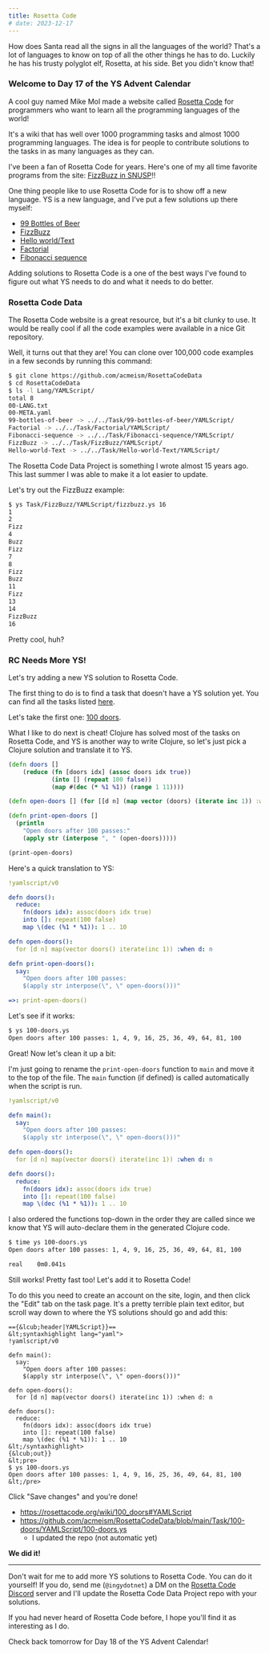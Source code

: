 ```yaml
---
title: Rosetta Code
# date: 2023-12-17
---
```


How does Santa read all the signs in all the languages of the world?
That's a lot of languages to know on top of all the other things he has to do.
Luckily he has his trusty polyglot elf, Rosetta, at his side.
Bet you didn't know that!


### Welcome to Day 17 of the YS Advent Calendar

A cool guy named Mike Mol made a website called [Rosetta Code](
https://rosettacode.org/wiki/Rosetta_Code) for programmers who want to
learn all the programming languages of the world!

It's a wiki that has well over 1000 programming tasks and almost 1000
programming languages.
The idea is for people to contribute solutions to the tasks in as many
languages as they can.

I've been a fan of Rosetta Code for years.
Here's one of my all time favorite programs from the site:
[FizzBuzz in SNUSP](
https://rosettacode.org/wiki/FizzBuzz/EsoLang#SNUSP)!!

One thing people like to use Rosetta Code for is to show off a new language.
YS is a new language, and I've put a few solutions up there myself:

* [99 Bottles of Beer](
  https://rosettacode.org/wiki/99_Bottles_of_Beer#YAMLScript)
* [FizzBuzz](
  https://rosettacode.org/wiki/FizzBuzz#YAMLScript)
* [Hello world/Text](
  https://rosettacode.org/wiki/Hello_world/Text#YAMLScript)
* [Factorial](
  https://rosettacode.org/wiki/Factorial#YAMLScript)
* [Fibonacci sequence](
  https://rosettacode.org/wiki/Fibonacci_sequence#YAMLScript)

Adding solutions to Rosetta Code is a one of the best ways I've found to figure
out what YS needs to do and what it needs to do better.


### Rosetta Code Data

The Rosetta Code website is a great resource, but it's a bit clunky to use.
It would be really cool if all the code examples were available in a nice
Git repository.

Well, it turns out that they are!
You can clone over 100,000 code examples in a few seconds by running this
command:

```bash
$ git clone https://github.com/acmeism/RosettaCodeData
$ cd RosettaCodeData
$ ls -l Lang/YAMLScript/
total 8
00-LANG.txt
00-META.yaml
99-bottles-of-beer -> ../../Task/99-bottles-of-beer/YAMLScript/
Factorial -> ../../Task/Factorial/YAMLScript/
Fibonacci-sequence -> ../../Task/Fibonacci-sequence/YAMLScript/
FizzBuzz -> ../../Task/FizzBuzz/YAMLScript/
Hello-world-Text -> ../../Task/Hello-world-Text/YAMLScript/
```

The Rosetta Code Data Project is something I wrote almost 15 years ago.
This last summer I was able to make it a lot easier to update.

Let's try out the FizzBuzz example:

```bash
$ ys Task/FizzBuzz/YAMLScript/fizzbuzz.ys 16
1
2
Fizz
4
Buzz
Fizz
7
8
Fizz
Buzz
11
Fizz
13
14
FizzBuzz
16
```

Pretty cool, huh?


### RC Needs More YS!

Let's try adding a new YS solution to Rosetta Code.

The first thing to do is to find a task that doesn't have a YS solution yet.
You can find all the tasks listed [here](
https://rosettacode.org/wiki/Category:Programming_Tasks).

Let's take the first one: [100 doors](
https://rosettacode.org/wiki/100_doors).

What I like to do next is cheat!
Clojure has solved most of the tasks on Rosetta Code, and YS is another way to
write Clojure, so let's just pick a Clojure solution and translate it to YS.

```clojure
(defn doors []
	(reduce (fn [doors idx] (assoc doors idx true))
	        (into [] (repeat 100 false))
	        (map #(dec (* %1 %1)) (range 1 11))))

(defn open-doors [] (for [[d n] (map vector (doors) (iterate inc 1)) :when d] n))

(defn print-open-doors []
  (println
    "Open doors after 100 passes:"
    (apply str (interpose ", " (open-doors)))))

(print-open-doors)
```

Here's a quick translation to YS:

```yaml
!yamlscript/v0

defn doors():
  reduce:
    fn(doors idx): assoc(doors idx true)
    into []: repeat(100 false)
    map \(dec (%1 * %1)): 1 .. 10

defn open-doors():
  for [d n] map(vector doors() iterate(inc 1)) :when d: n

defn print-open-doors():
  say:
    "Open doors after 100 passes:
    $(apply str interpose(\", \" open-doors()))"

=>: print-open-doors()
```

Let's see if it works:

```bash
$ ys 100-doors.ys
Open doors after 100 passes: 1, 4, 9, 16, 25, 36, 49, 64, 81, 100
```

Great! Now let's clean it up a bit:

I'm just going to rename the `print-open-doors` function to `main` and move it
to the top of the file.
The `main` function (if defined) is called automatically when the script is run.

```yaml
!yamlscript/v0

defn main():
  say:
    "Open doors after 100 passes:
    $(apply str interpose(\", \" open-doors()))"

defn open-doors():
  for [d n] map(vector doors() iterate(inc 1)) :when d: n

defn doors():
  reduce:
    fn(doors idx): assoc(doors idx true)
    into []: repeat(100 false)
    map \(dec (%1 * %1)): 1 .. 10
```

I also ordered the functions top-down in the order they are called since we know
that YS will auto-declare them in the generated Clojure code.

```bash
$ time ys 100-doors.ys
Open doors after 100 passes: 1, 4, 9, 16, 25, 36, 49, 64, 81, 100

real    0m0.041s
```

Still works!
Pretty fast too!
Let's add it to Rosetta Code!

To do this you need to create an account on the site, login, and then click the
"Edit" tab on the task page.
It's a pretty terrible plain text editor, but scroll way down to where
the YS solutions should go and add this:

```text
=={&lcub;header|YAMLScript}}==
&lt;syntaxhighlight lang="yaml">
!yamlscript/v0

defn main():
  say:
    "Open doors after 100 passes:
    $(apply str interpose(\", \" open-doors()))"

defn open-doors():
  for [d n] map(vector doors() iterate(inc 1)) :when d: n

defn doors():
  reduce:
    fn(doors idx): assoc(doors idx true)
    into []: repeat(100 false)
    map \(dec (%1 * %1)): 1 .. 10
&lt;/syntaxhighlight>
{&lcub;out}}
&lt;pre>
$ ys 100-doors.ys
Open doors after 100 passes: 1, 4, 9, 16, 25, 36, 49, 64, 81, 100
&lt;/pre>
```

Click "Save changes" and you're done!

* <https://rosettacode.org/wiki/100_doors#YAMLScript>
* <https://github.com/acmeism/RosettaCodeData/blob/main/Task/100-doors/YAMLScript/100-doors.ys>
  * I updated the repo (not automatic yet)

**We did it!**

----

Don't wait for me to add more YS solutions to Rosetta Code.
You can do it yourself!
If you do, send me (`@ingydotnet`) a DM on the [Rosetta Code Discord](
https://discord.com/channels/1011262808001880065/) server and I'll update the
Rosetta Code Data Project repo with your solutions.

If you had never heard of Rosetta Code before, I hope you'll find it as
interesting as I do.

Check back tomorrow for Day 18 of the YS Advent Calendar!
